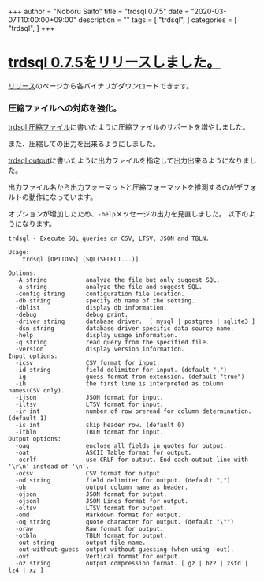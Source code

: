 +++
author = "Noboru Saito"
title = "trdsql 0.7.5"
date = "2020-03-07T10:00:00+09:00"
description = ""
tags = [
    "trdsql",
]
categories = [
    "trdsql",
]
+++

# [trdsql 0.7.5をリリースしました。](https://github.com/noborus/trdsql/releases)

[リリース](https://github.com/noborus/trdsql/releases/tag/v0.7.5)のページから各バイナリがダウンロードできます。

### 圧縮ファイルへの対応を強化。

[trdsql 圧縮ファイル](../33_compression)に書いたように圧縮ファイルのサポートを増やしました。

また、圧縮しての出力を出来るようにしました。

[trdsql output](../34_output)に書いたように出力ファイルを指定して出力出来るようになりました。

出力ファイル名から出力フォーマットと圧縮フォーマットを推測するのがデフォルトの動作になっています。

オプションが増加したため、`-help`メッセージの出力を見直しました。
以下のようになります。

```
trdsql - Execute SQL queries on CSV, LTSV, JSON and TBLN.

Usage:
	trdsql [OPTIONS] [SQL(SELECT...)]

Options:
  -A string           analyze the file but only suggest SQL.
  -a string           analyze the file and suggest SQL.
  -config string      configuration file location.
  -db string          specify db name of the setting.
  -dblist             display db information.
  -debug              debug print.
  -driver string      database driver.  [ mysql | postgres | sqlite3 ]
  -dsn string         database driver specific data source name.
  -help               display usage information.
  -q string           read query from the specified file.
  -version            display version information.
Input options:
  -icsv               CSV format for input.
  -id string          field delimiter for input. (default ",")
  -ig                 guess format from extension. (default "true")
  -ih                 the first line is interpreted as column names(CSV only).
  -ijson              JSON format for input.
  -iltsv              LTSV format for input.
  -ir int             number of row preread for column determination. (default 1)
  -is int             skip header row. (default 0)
  -itbln              TBLN format for input.
Output options:
  -oaq                enclose all fields in quotes for output.
  -oat                ASCII Table format for output.
  -ocrlf              use CRLF for output. End each output line with '\r\n' instead of '\n'.
  -ocsv               CSV format for output.
  -od string          field delimiter for output. (default ",")
  -oh                 output column name as header.
  -ojson              JSON format for output.
  -ojsonl             JSON Lines format for output.
  -oltsv              LTSV format for output.
  -omd                Markdown format for output.
  -oq string          quote character for output. (default "\"")
  -oraw               Raw format for output.
  -otbln              TBLN format for output.
  -out string         output file name.
  -out-without-guess  output without guessing (when using -out).
  -ovf                Vertical format for output.
  -oz string          output compression format. [ gz | bz2 | zstd | lz4 | xz ]
```